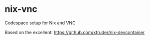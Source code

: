 # nix-vnc
Codespace setup for Nix and VNC

Based on the excellent: https://github.com/xtruder/nix-devcontainer